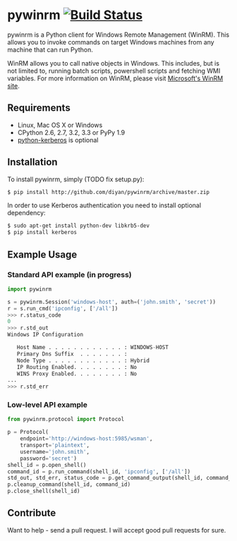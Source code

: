# pywinrm [![Build Status](https://travis-ci.org/diyan/pywinrm.png)](https://travis-ci.org/diyan/pywinrm)

pywinrm is a Python client for Windows Remote Management (WinRM).
This allows you to invoke commands on target Windows machines from any machine
that can run Python.

WinRM allows you to call native objects in Windows.  This includes, but is not
limited to, running batch scripts, powershell scripts and fetching WMI variables.
For more information on WinRM, please visit
[Microsoft's WinRM site](http://msdn.microsoft.com/en-us/library/aa384426.aspx).

## Requirements
* Linux, Mac OS X or Windows
* CPython 2.6, 2.7, 3.2, 3.3 or PyPy 1.9
* [python-kerberos](http://pypi.python.org/pypi/kerberos) is optional

## Installation
To install pywinrm, simply (TODO fix setup.py):
```bash
$ pip install http://github.com/diyan/pywinrm/archive/master.zip
```

In order to use Kerberos authentication you need to install optional dependency:
```bash
$ sudo apt-get install python-dev libkrb5-dev
$ pip install kerberos
```

## Example Usage
### Standard API example (in progress)
```python
import pywinrm

s = pywinrm.Session('windows-host', auth=('john.smith', 'secret'))
r = s.run_cmd('ipconfig', ['/all'])
>>> r.status_code
0
>>> r.std_out
Windows IP Configuration

   Host Name . . . . . . . . . . . . : WINDOWS-HOST
   Primary Dns Suffix  . . . . . . . :
   Node Type . . . . . . . . . . . . : Hybrid
   IP Routing Enabled. . . . . . . . : No
   WINS Proxy Enabled. . . . . . . . : No
...
>>> r.std_err

```

### Low-level API example
```python
from pywinrm.protocol import Protocol

p = Protocol(
    endpoint='http://windows-host:5985/wsman',
    transport='plaintext',
    username='john.smith',
    password='secret')
shell_id = p.open_shell()
command_id = p.run_command(shell_id, 'ipconfig', ['/all'])
std_out, std_err, status_code = p.get_command_output(shell_id, command_id)
p.cleanup_command(shell_id, command_id)
p.close_shell(shell_id)
```

## Contribute

Want to help - send a pull request. I will accept good pull requests for sure.